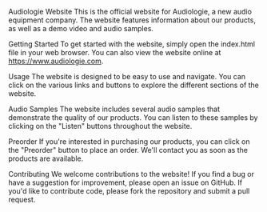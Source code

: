 Audiologie Website
This is the official website for Audiologie, a new audio equipment company. The website features information about our products, as well as a demo video and audio samples.

Getting Started
To get started with the website, simply open the index.html file in your web browser. You can also view the website online at https://www.audiologie.com.

Usage
The website is designed to be easy to use and navigate. You can click on the various links and buttons to explore the different sections of the website.

Audio Samples
The website includes several audio samples that demonstrate the quality of our products. You can listen to these samples by clicking on the "Listen" buttons throughout the website.

Preorder
If you're interested in purchasing our products, you can click on the "Preorder" button to place an order. We'll contact you as soon as the products are available.

Contributing
We welcome contributions to the website! If you find a bug or have a suggestion for improvement, please open an issue on GitHub. If you'd like to contribute code, please fork the repository and submit a pull request.
